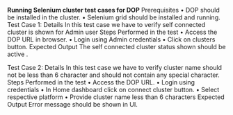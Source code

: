 **Running Selenium cluster test cases for DOP**
Prerequisites
    • DOP should be installed in the cluster.
    • Selenium grid should be installed and running.
Test Case 1: 
    Details
        In this test case we have to verify self connected cluster is shown for Admin user
    Steps Performed in the test
        • Access the DOP URL in browser.
        • Login using Admin credentials
        • Click on clusters button.
    Expected Output
         The self connected cluster status shown should be active .

Test Case 2: 
    Details
        In this test case we have to verify cluster name should not be less than 6 character and should not contain any special character.
    Steps Performed in the test
        • Access the DOP URL.
        • Login using credentials
        • In Home dashboard click on connect cluster button.
        • Select respective platform
        • Provide cluster name less than 6 characters
    Expected Output
           Error message should be shown in UI.
